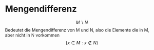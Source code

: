 # Mengendifferenz
$$M\backslash N$$
Bedeutet die Mengendifferenz von M und N, also die Elemente die in M, aber nicht in N vorkommen
$$\{x\in M:x\notin N\}$$